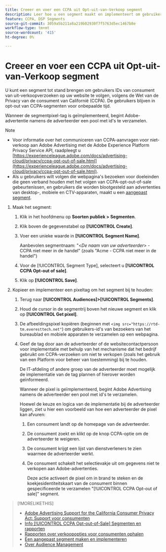 ```yaml
---
title: Creeer en voer een CCPA uit Opt-uit-van-Verkoop segment
description: Leer hoe u een segment maakt en implementeert om gebruikers-id's te traceren op basis van verzoeken van consumenten om te weigeren een product te verkopen.
feature: CCPA, DSP Segments
source-git-commit: 3059a5b211a8a219b02930f7f5763d5ec1467b8e
workflow-type: tm+mt
source-wordcount: '415'
ht-degree: 0%

---
```


# Creeer en voer een CCPA uit Opt-uit-van-Verkoop segment

U kunt een segment tot stand brengen om gebruikers IDs van consument van uit-verkoopverzoeken op uw website te volgen, volgens de Wet van de Privacy van de consument van Californië (CCPA). De gebruikers blijven in opt-out van CCPA-segmenten voor onbepaalde tijd.

Wanneer de segmentpixel-tag is geïmplementeerd, begint Adobe-advertentie namens de adverteerder een pool met id&#39;s te verzamelen.

>[!NOTE]
>
>* Voor informatie over het communiceren van CCPA-aanvragen voor niet-verkoop aan Adobe Advertising met de Adobe Experience Platform Privacy Service API, raadpleegt u [https://experienceleague.adobe.com/docs/advertising-cloud/privacy/ccpa-opt-out-of-sale.html](https://experienceleague.adobe.com/docs/advertising-cloud/privacy/ccpa-opt-out-of-sale.html).
>* Als u gebruikers wilt volgen die webpagina&#39;s bezoeken voor doeleinden die geen verband houden met het volgen van CCPA-opt-out-of-sale gebeurtenissen, en gebruikers die worden blootgesteld aan advertenties van desktop-, mobiele en CTV-apparaten, maakt u een [aangepast segment](/help/dsp/audiences/custom-segment-create.md).


1. Maak het segment:

   1. Klik in het hoofdmenu op **Soorten publiek > Segmenten**.

   1. Klik boven de gegevenstabel op **[!UICONTROL Create]**.

   1. Voer een unieke waarde in **[!UICONTROL Segment Name]**.

      Aanbevolen segmentnaam: &quot;&lt;*De naam van uw adverteerder*> - CCPA niet meer in de handel&quot; (zoals &quot;Acme - CCPA niet meer in de handel&quot;)

   1. Voor de [!UICONTROL Segment Type], selecteert u **[!UICONTROL CCPA Opt-out of sale]**.

   1. Klik op **[!UICONTROL Save]**.

1. Kopieer en implementeer een pixeltag om het segment bij te houden:

   1. Terug naar **[!UICONTROL Audiences]>[!UICONTROL Segments]**.

   1. Houd de cursor in de segmentrij boven het nieuwe segment en klik op **[!UICONTROL Get pixel]**.

   1. De afbeeldingspixel kopiëren (beginnen met `<img src="https://rtd-tm.everesttech.net"`) om gebruikers-id&#39;s van bezoekers van het bureaublad en mobiele apparaten te verzamelen op een webpagina.

   1. Geef de tag door aan de adverteerder of de websitecontactpersoon voor implementatie met behulp van het mechanisme dat het bedrijf gebruikt om CCPA-verzoeken om niet te verkopen (zoals het gebruik van een Platform voor beheer van toestemming) bij te houden.

      De IT-afdeling of andere groep van de adverteerder moet mogelijk de implementatie van de tag plannen of hierover worden geïnformeerd.

      Wanneer de pixel is geïmplementeerd, begint Adobe Advertising namens de adverteerder een pool met id&#39;s te verzamelen.

      Hoewel de keuze en logica van de implementatie bij de adverteerder liggen, ziet u hier een voorbeeld van hoe een adverteerder de pixel kan afvuren:

      1. Een consument landt op de homepage van de adverteerder.
      1. De consument zoekt en klikt op de knop CCPA-optie om de adverteerder te weigeren.
      1. De consument krijgt een lijst van dienstverleners te zien waarmee de adverteerder werkt.
      1. De consument schakelt het selectievakje uit om gegevens niet te verkopen aan Adobe-advertenties.

         Deze actie activeert de pixel om in brand te steken en de koekjesidentiteitskaart van de consument binnen gespecificeerde te verzamelen &quot;[!UICONTROL CCPA Opt-out of sale]&quot; segment.

>[!MORELIKETHIS]
>
>* [Adobe Advertising Support for the California Consumer Privacy Act: Support voor consumenten](/help/privacy/ccpa-opt-out-of-sale.md)
>* [Info [!UICONTROL CCPA Opt-out-of-Sale] Segmenten en rapporten](ccpa-opt-out-about.md)
>* [Rapporten over verkoopopties voor consumenten ophalen](ccpa-opt-out-segment-report-retrieve.md)
>* [Een aangepast segment maken en implementeren](custom-segment-create.md)
>* [Over Audience Management](audience-about.md)

